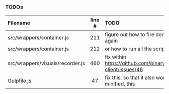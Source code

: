 ### TODOs
| Filename | line # | TODO
|:------|:------:|:------
| src/wrappers/container.js | 211 | figure out how to fire dom's onload event again
| src/wrappers/container.js | 212 | or how to run all the scripts over again
| src/wrappers/visuals/recorder.js | 460 | fix within https://github.com/binarykitchen/videomail-client/issues/46
| Gulpfile.js | 47 | fix this, so that it also works when not minified, this